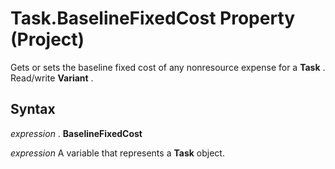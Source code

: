 
# Task.BaselineFixedCost Property (Project)

Gets or sets the baseline fixed cost of any nonresource expense for a  **Task** . Read/write **Variant** .


## Syntax

 _expression_ . **BaselineFixedCost**

 _expression_ A variable that represents a **Task** object.

